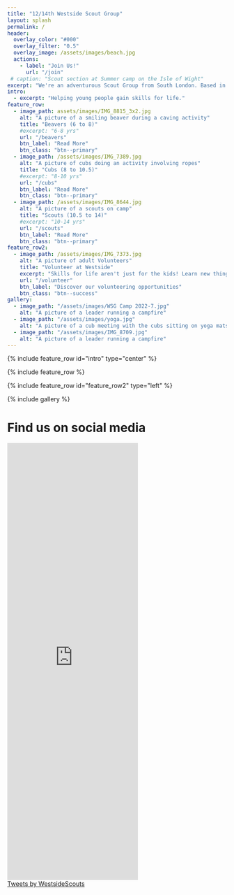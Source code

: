 ```yaml
---
title: "12/14th Westside Scout Group"
layout: splash
permalink: /
header:
  overlay_color: "#000"
  overlay_filter: "0.5"
  overlay_image: /assets/images/beach.jpg
  actions:
    - label: "Join Us!"
      url: "/join"
 # caption: "Scout section at Summer camp on the Isle of Wight"
excerpt: "We're an adventurous Scout Group from South London. Based in Balham, we've been going strong for over a century!"
intro: 
  - excerpt: "Helping young people gain skills for life."
feature_row:
  - image_path: assets/images/IMG_8815_3x2.jpg
    alt: "A picture of a smiling beaver during a caving activity"
    title: "Beavers (6 to 8)"
    #excerpt: "6-8 yrs"
    url: "/beavers"
    btn_label: "Read More"
    btn_class: "btn--primary"
  - image_path: /assets/images/IMG_7389.jpg
    alt: "A picture of cubs doing an activity involving ropes"
    title: "Cubs (8 to 10.5)"
    #excerpt: "8-10 yrs"
    url: "/cubs"
    btn_label: "Read More"
    btn_class: "btn--primary"
  - image_path: /assets/images/IMG_8644.jpg
    alt: "A picture of a scouts on camp"
    title: "Scouts (10.5 to 14)"
    #excerpt: "10-14 yrs"
    url: "/scouts"
    btn_label: "Read More"
    btn_class: "btn--primary"
feature_row2:
  - image_path: /assets/images/IMG_7373.jpg
    alt: "A picture of adult Volunteers"
    title: "Volunteer at Westside"
    excerpt: "Skills for life aren't just for the kids! Learn new things while having fun by joining the team, with flexible opportunities available."
    url: "/volunteer"
    btn_label: "Discover our volunteering opportunities"
    btn_class: "btn--success"
gallery:
  - image_path: "/assets/images/WSG Camp 2022-7.jpg"
    alt: "A picture of a leader running a campfire"
  - image_path: "/assets/images/yoga.jpg"
    alt: "A picture of a cub meeting with the cubs sitting on yoga mats"
  - image_path: "/assets/images/IMG_8709.jpg"
    alt: "A picture of a leader running a campfire"
---
```


{% include feature_row id="intro" type="center" %}

{% include feature_row %}

{% include feature_row id="feature_row2" type="left" %}

{% include gallery %}

# Find us on social media
<div style='display:inline-block;width:49%;min-width:300px;'><iframe src='https://www.juicer.io/api/feeds/westsidescoutssw12/iframe?columns=1' frameborder='0' width = "100%" height='1000'></iframe></div>
<div style='display:inline-block;width:49%;min-width:300px;'><a class="twitter-timeline" data-width="100%" data-height="1000" href="https://twitter.com/WestsideScouts?ref_src=twsrc%5Etfw" 
  data-chrome="noborders">Tweets by WestsideScouts</a>
<script async src="https://platform.twitter.com/widgets.js" charset="utf-8"></script><div>
